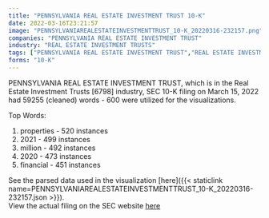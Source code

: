 ```yaml
---
title: "PENNSYLVANIA REAL ESTATE INVESTMENT TRUST 10-K"
date: 2022-03-16T23:21:57
image: "PENNSYLVANIAREALESTATEINVESTMENTTRUST_10-K_20220316-232157.png"
companies: "PENNSYLVANIA REAL ESTATE INVESTMENT TRUST"
industry: "REAL ESTATE INVESTMENT TRUSTS"
tags: ["PENNSYLVANIA REAL ESTATE INVESTMENT TRUST","REAL ESTATE INVESTMENT TRUSTS","03-15-2022","10-K"]
forms: "10-K"
---
```

PENNSYLVANIA REAL ESTATE INVESTMENT TRUST, which is in the Real Estate Investment Trusts [6798] industry, SEC 10-K filing on March 15, 2022 had 59255 (cleaned) words - 600 were utilized for the visualizations.

Top Words:
1. properties - 520 instances
2. 2021 - 499 instances
3. million - 492 instances
4. 2020 - 473 instances
5. financial - 451 instances


See the parsed data used in the visualization [here]({{< staticlink name=PENNSYLVANIAREALESTATEINVESTMENTTRUST_10-K_20220316-232157.json >}}).  
View the actual filing on the SEC website [here](https://www.sec.gov/Archives/edgar/data/77281/0000950170-22-003786.txt)
